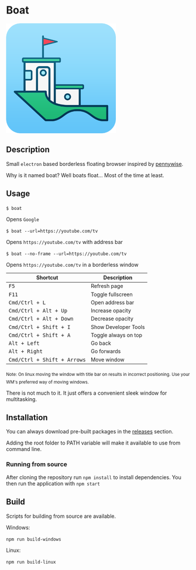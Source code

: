# Boat 

<img alt="logo" src="assets/icon.png" width="300" height="300" />

## Description

Small `electron` based borderless floating browser inspired by [pennywise](https://github.com/kamranahmedse/pennywise).

Why is it named boat? Well boats float... Most of the time at least.

## Usage 

`$ boat`

Opens `Google`

`$ boat --url=https://youtube.com/tv` 

Opens `https://youtube.com/tv` with address bar

`$ boat --no-frame --url=https://youtube.com/tv` 

Opens `https://youtube.com/tv` in a borderless window


| **Shortcut**                        | **Description**                  |
|-------------------------------------|----------------------------------|
| <kbd>F5</kbd>                       | Refresh page                     |
| <kbd>F11</kbd>                      | Toggle fullscreen                |
| <kbd>Cmd/Ctrl + L</kbd>             | Open address bar                 |
| <kbd>Cmd/Ctrl + Alt + Up</kbd>      | Increase opacity                 |
| <kbd>Cmd/Ctrl + Alt + Down</kbd>    | Decrease opacity                 |
| <kbd>Cmd/Ctrl + Shift + I</kbd>     | Show Developer Tools             |
| <kbd>Cmd/Ctrl + Shift + A</kbd>     | Toggle always on top             |
| <kbd>Alt + Left</kbd>               | Go back                          |
| <kbd>Alt + Right</kbd>              | Go forwards                      |
| <kbd>Cmd/Ctrl + Shift + Arrows</kbd>| Move window                      |
<sub>Note: On linux moving the window with title bar on results in incorrect positioning. Use your WM's preferred way of moving windows.</sub>

There is not much to it. It just offers a convenient sleek window for multitasking.

## Installation

You can always download pre-built packages in the [releases](https://github.com/7aske/boat/releases) section.

Adding the root folder to PATH variable will make it available to use from command line.


### Running from source

After cloning the repository run `npm install` to install dependencies. You then run the application with `npm start`

## Build

Scripts for building from source are available.

Windows:

`npm run build-windows`

Linux:

`npm run build-linux`
